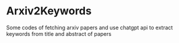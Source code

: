 # Arxiv2Keywords
 Some codes of fetching arxiv papers and use chatgpt api to extract keywords from title and abstract of papers
